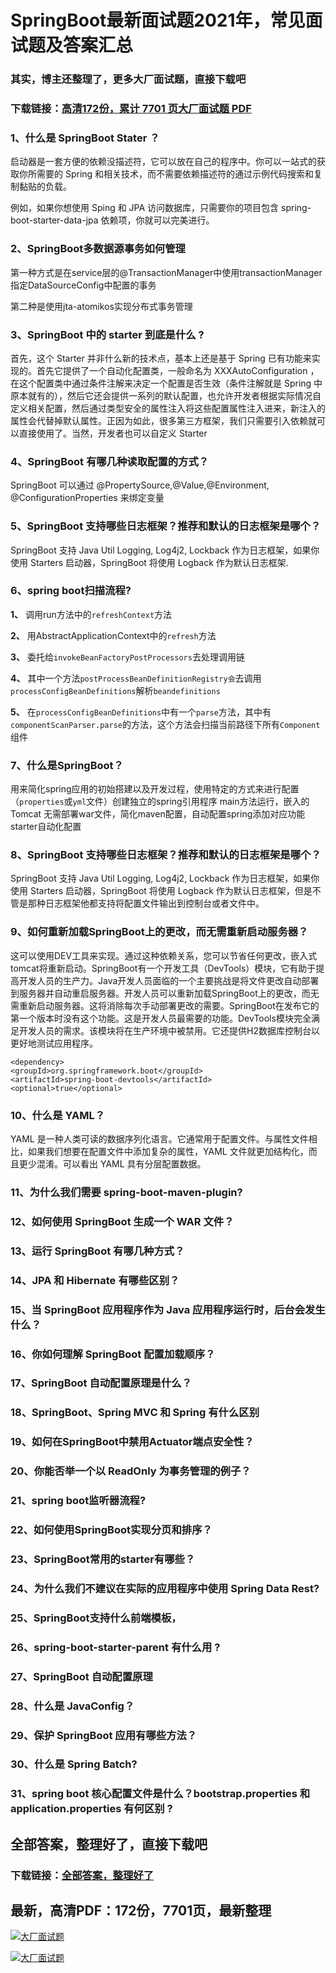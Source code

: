 # SpringBoot最新面试题2021年，常见面试题及答案汇总

### 其实，博主还整理了，更多大厂面试题，直接下载吧

### 下载链接：[高清172份，累计 7701 页大厂面试题  PDF](https://github.com/souyunku/DevBooks/blob/master/docs/index.md)



### 1、什么是 SpringBoot Stater ？

启动器是一套方便的依赖没描述符，它可以放在自己的程序中。你可以一站式的获取你所需要的 Spring 和相关技术，而不需要依赖描述符的通过示例代码搜索和复制黏贴的负载。

例如，如果你想使用 Sping 和 JPA 访问数据库，只需要你的项目包含 spring-boot-starter-data-jpa 依赖项，你就可以完美进行。


### 2、SpringBoot多数据源事务如何管理

第一种方式是在service层的@TransactionManager中使用transactionManager指定DataSourceConfig中配置的事务

第二种是使用jta-atomikos实现分布式事务管理


### 3、SpringBoot 中的 starter 到底是什么 ?

首先，这个 Starter 并非什么新的技术点，基本上还是基于 Spring 已有功能来实现的。首先它提供了一个自动化配置类，一般命名为 XXXAutoConfiguration ，在这个配置类中通过条件注解来决定一个配置是否生效（条件注解就是 Spring 中原本就有的），然后它还会提供一系列的默认配置，也允许开发者根据实际情况自定义相关配置，然后通过类型安全的属性注入将这些配置属性注入进来，新注入的属性会代替掉默认属性。正因为如此，很多第三方框架，我们只需要引入依赖就可以直接使用了。当然，开发者也可以自定义 Starter


### 4、SpringBoot 有哪几种读取配置的方式？

SpringBoot 可以通过 @PropertySource,@Value,@Environment, @ConfigurationProperties 来绑定变量


### 5、SpringBoot 支持哪些日志框架？推荐和默认的日志框架是哪个？

SpringBoot 支持 Java Util Logging, Log4j2, Lockback 作为日志框架，如果你使用 Starters 启动器，SpringBoot 将使用 Logback 作为默认日志框架.


### 6、spring boot扫描流程?

**1、** 调用run方法中的`refreshContext`方法

**2、** 用AbstractApplicationContext中的`refresh`方法

**3、** 委托给`invokeBeanFactoryPostProcessors`去处理调用链

**4、** 其中一个方法`postProcessBeanDefinitionRegistry会`去调用`processConfigBeanDefinitions`解析`beandefinitions`

**5、** 在`processConfigBeanDefinitions`中有一个`parse`方法，其中有`componentScanParser.parse`的方法，这个方法会扫描当前路径下所有`Component`组件


### 7、什么是SpringBoot？

用来简化spring应用的初始搭建以及开发过程，使用特定的方式来进行配置（`properties`或`yml`文件）创建独立的spring引用程序 main方法运行，嵌入的Tomcat 无需部署war文件，简化maven配置，自动配置spring添加对应功能starter自动化配置


### 8、SpringBoot 支持哪些日志框架？推荐和默认的日志框架是哪个？

SpringBoot 支持 Java Util Logging, Log4j2, Lockback 作为日志框架，如果你使用 Starters 启动器，SpringBoot 将使用 Logback 作为默认日志框架，但是不管是那种日志框架他都支持将配置文件输出到控制台或者文件中。


### 9、如何重新加载SpringBoot上的更改，而无需重新启动服务器？

这可以使用DEV工具来实现。通过这种依赖关系，您可以节省任何更改，嵌入式tomcat将重新启动。SpringBoot有一个开发工具（DevTools）模块，它有助于提高开发人员的生产力。Java开发人员面临的一个主要挑战是将文件更改自动部署到服务器并自动重启服务器。开发人员可以重新加载SpringBoot上的更改，而无需重新启动服务器。这将消除每次手动部署更改的需要。SpringBoot在发布它的第一个版本时没有这个功能。这是开发人员最需要的功能。DevTools模块完全满足开发人员的需求。该模块将在生产环境中被禁用。它还提供H2数据库控制台以更好地测试应用程序。

```
<dependency>
<groupId>org.springframework.boot</groupId>
<artifactId>spring-boot-devtools</artifactId>
<optional>true</optional>
```


### 10、什么是 YAML？

YAML 是一种人类可读的数据序列化语言。它通常用于配置文件。与属性文件相比，如果我们想要在配置文件中添加复杂的属性，YAML 文件就更加结构化，而且更少混淆。可以看出 YAML 具有分层配置数据。


### 11、为什么我们需要 spring-boot-maven-plugin?
### 12、如何使用 SpringBoot 生成一个 WAR 文件？
### 13、运行 SpringBoot 有哪几种方式？
### 14、JPA 和 Hibernate 有哪些区别？
### 15、当 SpringBoot 应用程序作为 Java 应用程序运行时，后台会发生什么？
### 16、你如何理解 SpringBoot 配置加载顺序？
### 17、SpringBoot 自动配置原理是什么？
### 18、SpringBoot、Spring MVC 和 Spring 有什么区别
### 19、如何在SpringBoot中禁用Actuator端点安全性？
### 20、你能否举一个以 ReadOnly 为事务管理的例子？
### 21、spring boot监听器流程?
### 22、如何使用SpringBoot实现分页和排序？
### 23、SpringBoot常用的starter有哪些？
### 24、为什么我们不建议在实际的应用程序中使用 Spring Data Rest?
### 25、SpringBoot支持什么前端模板，
### 26、spring-boot-starter-parent 有什么用 ?
### 27、SpringBoot 自动配置原理
### 28、什么是 JavaConfig？
### 29、保护 SpringBoot 应用有哪些方法？
### 30、什么是 Spring Batch?
### 31、spring boot 核心配置文件是什么？bootstrap.properties 和 application.properties 有何区别 ?




## 全部答案，整理好了，直接下载吧

### 下载链接：[全部答案，整理好了](https://www.souyunku.com/wp-content/uploads/weixin/githup-weixin-2.png)




## 最新，高清PDF：172份，7701页，最新整理

[![大厂面试题](https://www.souyunku.com/wp-content/uploads/weixin/mst.png "架构师专栏")](https://www.souyunku.com/wp-content/uploads/weixin/githup-weixin.png "架构师专栏")

[![大厂面试题](https://www.souyunku.com/wp-content/uploads/weixin/githup-weixin.png "架构师专栏")](https://www.souyunku.com/wp-content/uploads/weixin/githup-weixin.png "架构师专栏")
